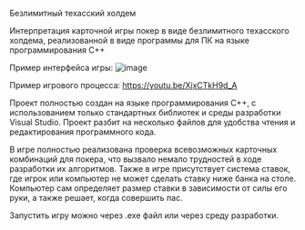 Безлимитный техасский холдем

Интерпретация карточной игры покер в виде безлимитного техасского холдема, реализованной в виде программы для ПК на языке программирования C++

Пример интерфейса игры:
![image](https://github.com/ddovwll/PokerPractik/assets/130849986/f966f7f8-b625-4644-b4b2-3315b8910783)

Пример игрового процесса:
https://youtu.be/XjxCTkH9d_A

Проект полностью создан на языке программирования C++, с использованием только стандартных библиотек и среды разработки Visual Studio. Проект разбит на несколько файлов для удобства чтения и редактирования программного кода.

В игре полностью реализована проверка всевозможных карточных комбинаций для покера, что вызвало немало трудностей в ходе разработки их алгоритмов. Также в игре присутствует система ставок, где игрок или компьютер не может сделать ставку ниже банка на столе. Компьютер сам определяет размер ставки в зависимости от силы его руки, а также решает, когда совершить пас.

Запустить игру можно через .exe файл или через среду разработки.
